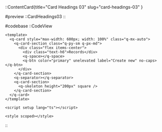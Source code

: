 ::ContentCard{title="Card Headings 03" slug="card-headings-03" }

#preview
::CardHeadings03
::

#codebase
::CodeView

```vue
<template>
  <q-card style="max-width: 600px; width: 100%" class="q-mx-auto">
    <q-card-section class="q-py-sm q-px-md">
      <div class="flex items-center">
        <div class="text-h6">Records</div>
        <q-space></q-space>
        <q-btn color="primary" unelevated label="Create new" no-caps> </q-btn>
      </div>
    </q-card-section>
    <q-separator></q-separator>
    <q-card-section>
      <q-skeleton height="200px" square />
    </q-card-section>
  </q-card>
</template>

<script setup lang="ts"></script>

<style scoped></style>

```

::
